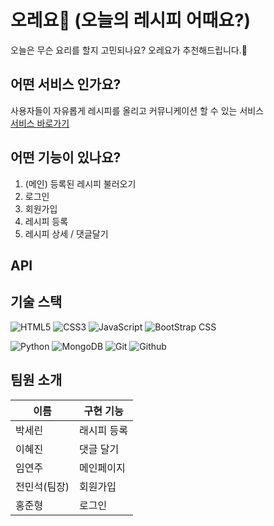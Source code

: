 # 오레요🥗 (오늘의 레시피 어때요?)
오늘은 무슨 요리를 할지 고민되나요? 오레요가 추천해드립니다.💪   

## 어떤 서비스 인가요?
사용자들이 자유롭게 레시피를 올리고 커뮤니케이션 할 수 있는 서비스   
[서비스 바로가기]()   

## 어떤 기능이 있나요?
1. (메인) 등록된 레시피 불러오기
2. 로그인
3. 회원가입
4. 레시피 등록
5. 레시피 상세 / 댓글달기

## API

## 기술 스택

![HTML5](https://img.shields.io/badge/HTML5-E34F26?&style=for-the-badge&logo=html5&logoColor=white)
![CSS3](https://img.shields.io/badge/CSS3-1572B6?&style=for-the-badge&logo=css3&logoColor=white)
![JavaScript](https://img.shields.io/badge/JavaScript-f1e05a?&style=for-the-badge&logo=javascript&logoColor=white)
![BootStrap CSS](https://img.shields.io/badge/Bootstrap-7952B3?&style=for-the-badge&logo=bulma&logoColor=white)

![Python](https://img.shields.io/badge/Python-3776AB?&style=for-the-badge&logo=bulma&logoColor=white)
![MongoDB](https://img.shields.io/badge/MongoDB-47A248?&style=for-the-badge&logo=mongodb&logoColor=white)
![Git](https://img.shields.io/badge/-Git-F05032?&style=for-the-badge&logo=git&logoColor=white)
![Github](https://img.shields.io/badge/-Github-181717?&style=for-the-badge&logo=github&logoColor=white)


## 팀원 소개
| 이름 | 구현 기능 |
| ----- | ----- |
| 박세린 | 래시피 등록 |
| 이혜진 | 댓글 달기 |
| 임연주 | 메인페이지 |
| 전민석(팀장) | 회원가입 |
| 홍준형 | 로그인 |
